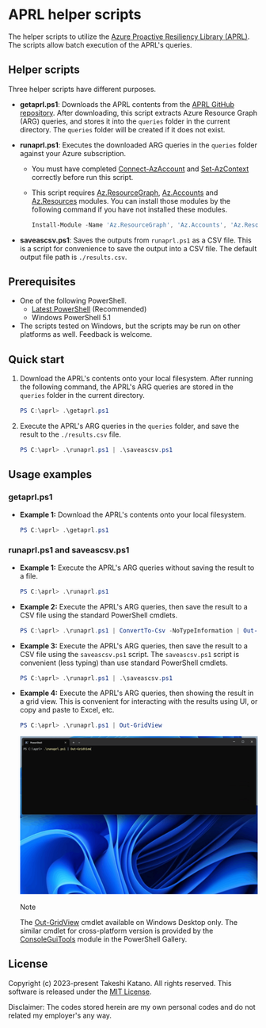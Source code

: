 # APRL helper scripts

The helper scripts to utilize the [Azure Proactive Resiliency Library (APRL)](https://github.com/Azure/Azure-Proactive-Resiliency-Library). The scripts allow batch execution of the APRL's queries.

## Helper scripts

Three helper scripts have different purposes.

- **getaprl.ps1**: Downloads the APRL contents from the [APRL GitHub repository](https://github.com/Azure/Azure-Proactive-Resiliency-Library). After downloading, this script extracts Azure Resource Graph (ARG) queries, and stores it into the `queries` folder in the current directory. The `queries` folder will be created if it does not exist.

- **runaprl.ps1**: Executes the downloaded ARG queries in the `queries` folder against your Azure subscription.

    - You must have completed [Connect-AzAccount](https://learn.microsoft.com/en-us/powershell/module/az.accounts/connect-azaccount) and [Set-AzContext](https://learn.microsoft.com/en-us/powershell/module/az.accounts/set-azcontext) correctly before run this script.
    
    - This script requires [Az.ResourceGraph](https://www.powershellgallery.com/packages/Az.ResourceGraph), [Az.Accounts](https://www.powershellgallery.com/packages/Az.Accounts) and [Az.Resources](https://www.powershellgallery.com/packages/Az.Resources) modules. You can install those modules by the following command if you have not installed these modules.

        ```powershell
        Install-Module -Name 'Az.ResourceGraph', 'Az.Accounts', 'Az.Resources' -Repository 'PSGallery' -Scope AllUsers -Force
        ```

- **saveascsv.ps1**: Saves the outputs from `runaprl.ps1` as a CSV file. This is a script for convenience to save the output into a CSV file. The default output file path is `./results.csv`.

## Prerequisites

- One of the following PowerShell.
    - [Latest PowerShell](https://github.com/PowerShell/PowerShell) (Recommended)
    - Windows PowerShell 5.1
- The scripts tested on Windows, but the scripts may be run on other platforms as well. Feedback is welcome.

## Quick start

1. Download the APRL's contents onto your local filesystem. After running the following command, the APRL's ARG queries are stored in the `queries` folder in the current directory.

    ```powershell
    PS C:\aprl> .\getaprl.ps1
    ```

2. Execute the APRL's ARG queries in the `queries` folder, and save the result to the `./results.csv` file.

    ```powershell
    PS C:\aprl> .\runaprl.ps1 | .\saveascsv.ps1
    ```

## Usage examples

### getaprl.ps1

- **Example 1:** Download the APRL's contents onto your local filesystem.

    ```powershell
    PS C:\aprl> .\getaprl.ps1
    ```

### runaprl.ps1 and saveascsv.ps1

- **Example 1:** Execute the APRL's ARG queries without saving the result to a file.

    ```powershell
    PS C:\aprl> .\runaprl.ps1
    ```

- **Example 2:** Execute the APRL's ARG queries, then save the result to a CSV file using the standard PowerShell cmdlets.

    ```powershell
    PS C:\aprl> .\runaprl.ps1 | ConvertTo-Csv -NoTypeInformation | Out-File -LiteralPath './results.csv' -Encoding utf8 -Force
    ```

- **Example 3:** Execute the APRL's ARG queries, then save the result to a CSV file using the `saveascsv.ps1` script. The `saveascsv.ps1` script is convenient (less typing) than use standard PowerShell cmdlets. 

    ```powershell
    PS C:\aprl> .\runaprl.ps1 | .\saveascsv.ps1
    ```

- **Example 4:** Execute the APRL's ARG queries, then showing the result in a grid view. This is convenient for interacting with the results using UI, or copy and paste to Excel, etc.

    ```powershell
    PS C:\aprl> .\runaprl.ps1 | Out-GridView
    ```

    ![](docs/media/runaprl-gridview.gif)

    > [!NOTE]
    > The [Out-GridView](https://learn.microsoft.com/en-us/powershell/module/microsoft.powershell.utility/out-gridview) cmdlet available on Windows Desktop only. The similar cmdlet for cross-platform version is provided by the [ConsoleGuiTools](https://www.powershellgallery.com/packages/Microsoft.PowerShell.ConsoleGuiTools) module in the PowerShell Gallery.

## License

Copyright (c) 2023-present Takeshi Katano. All rights reserved. This software is released under the [MIT License](https://github.com/tksh164/aprl-helper-scripts/blob/main/LICENSE).

Disclaimer: The codes stored herein are my own personal codes and do not related my employer's any way.
